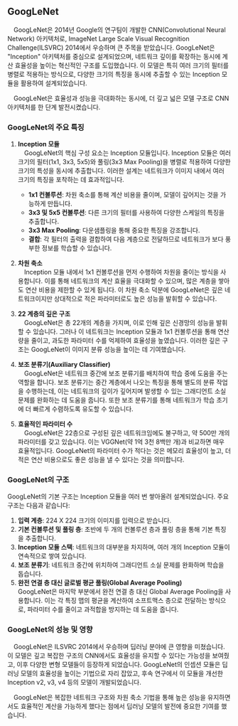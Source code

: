 ## GoogLeNet

&emsp;GoogLeNet은 2014년 Google의 연구팀이 개발한 CNN(Convolutional Neural Network) 아키텍처로, ImageNet Large Scale Visual Recognition Challenge(ILSVRC) 2014에서 우승하며 큰 주목을 받았습니다. GoogLeNet은 "Inception" 아키텍처를 중심으로 설계되었으며, 네트워크 깊이를 확장하는 동시에 계산 효율성을 높이는 혁신적인 구조를 도입했습니다. 이 모델은 특히 여러 크기의 필터를 병렬로 적용하는 방식으로, 다양한 크기의 특징을 동시에 추출할 수 있는 Inception 모듈을 활용하여 설계되었습니다.

&emsp;GoogLeNet은 효율성과 성능을 극대화하는 동시에, 더 깊고 넓은 모델 구조로 CNN 아키텍처를 한 단계 발전시켰습니다.

### GoogLeNet의 주요 특징

1. **Inception 모듈**  
   &emsp;GoogLeNet의 핵심 구성 요소는 Inception 모듈입니다. Inception 모듈은 여러 크기의 필터(1x1, 3x3, 5x5)와 풀링(3x3 Max Pooling)을 병렬로 적용하여 다양한 크기의 특성을 동시에 추출합니다. 이러한 설계는 네트워크가 이미지 내에서 여러 크기의 특징을 포착하는 데 효과적입니다.

   - **1x1 컨볼루션**: 차원 축소를 통해 계산 비용을 줄이며, 모델이 깊어지는 것을 가능하게 만듭니다.
   - **3x3 및 5x5 컨볼루션**: 다른 크기의 필터를 사용하여 다양한 스케일의 특징을 추출합니다.
   - **3x3 Max Pooling**: 다운샘플링을 통해 중요한 특징을 강조합니다.
   - **결합**: 각 필터의 출력을 결합하여 다음 계층으로 전달하므로 네트워크가 보다 풍부한 정보를 학습할 수 있습니다.

2. **차원 축소**  
   &emsp;Inception 모듈 내에서 1x1 컨볼루션을 먼저 수행하여 차원을 줄이는 방식을 사용합니다. 이를 통해 네트워크의 계산 효율을 극대화할 수 있으며, 많은 계층을 쌓아도 연산 비용을 제한할 수 있게 됩니다. 이 차원 축소 덕분에 GoogLeNet은 깊은 네트워크이지만 상대적으로 적은 파라미터로도 높은 성능을 발휘할 수 있습니다.

3. **22 계층의 깊은 구조**  
   &emsp;GoogLeNet은 총 22개의 계층을 가지며, 이로 인해 깊은 신경망의 성능을 발휘할 수 있습니다. 그러나 이 네트워크는 Inception 모듈과 1x1 컨볼루션을 통해 연산량을 줄이고, 과도한 파라미터 수를 억제하여 효율성을 높였습니다. 이러한 깊은 구조는 GoogLeNet이 이미지 분류 성능을 높이는 데 기여했습니다.

4. **보조 분류기(Auxiliary Classifier)**  
   &emsp;GoogLeNet은 네트워크 중간에 보조 분류기를 배치하여 학습 중에 도움을 주는 역할을 합니다. 보조 분류기는 중간 계층에서 나오는 특징을 통해 별도의 분류 작업을 수행하는데, 이는 네트워크의 깊이가 깊어지며 발생할 수 있는 그래디언트 소실 문제를 완화하는 데 도움을 줍니다. 또한 보조 분류기를 통해 네트워크가 학습 초기에 더 빠르게 수렴하도록 유도할 수 있습니다.

5. **효율적인 파라미터 수**  
   &emsp;GoogLeNet은 22층으로 구성된 깊은 네트워크임에도 불구하고, 약 500만 개의 파라미터를 갖고 있습니다. 이는 VGGNet(약 1억 3천 8백만 개)과 비교하면 매우 효율적입니다. GoogLeNet의 파라미터 수가 적다는 것은 메모리 효율성이 높고, 더 적은 연산 비용으로도 좋은 성능을 낼 수 있다는 것을 의미합니다.

### GoogLeNet의 구조

GoogLeNet의 기본 구조는 Inception 모듈을 여러 번 쌓아올려 설계되었습니다. 주요 구조는 다음과 같습니다:

   1. **입력 계층**: 224 X 224 크기의 이미지를 입력으로 받습니다.
   2. **기본 컨볼루션 및 풀링 층**: 초반에 두 개의 컨볼루션 층과 풀링 층을 통해 기본 특징을 추출합니다.
   3. **Inception 모듈 스택**: 네트워크의 대부분을 차지하며, 여러 개의 Inception 모듈이 연속적으로 쌓여 있습니다.
   4. **보조 분류기**: 네트워크 중간에 위치하여 그래디언트 소실 문제를 완화하며 학습을 돕습니다.
   5. **완전 연결 층 대신 글로벌 평균 풀링(Global Average Pooling)**  
      GoogLeNet은 마지막 부분에서 완전 연결 층 대신 Global Average Pooling을 사용합니다. 이는 각 특징 맵의 평균을 계산하여 소프트맥스 층으로 전달하는 방식으로, 파라미터 수를 줄이고 과적합을 방지하는 데 도움을 줍니다.

### GoogLeNet의 성능 및 영향

&emsp;GoogLeNet은 ILSVRC 2014에서 우승하며 딥러닝 분야에 큰 영향을 미쳤습니다. 이 모델은 깊고 복잡한 구조의 CNN에서도 효율성을 유지할 수 있다는 가능성을 보여줬고, 이후 다양한 변형 모델들이 등장하게 되었습니다. GoogLeNet의 인셉션 모듈은 딥러닝 모델의 효율성을 높이는 기법으로 자리 잡았고, 후속 연구에서 이 모듈을 개선한 Inception v2, v3, v4 등의 모델이 개발되었습니다.

&emsp;GoogLeNet은 복잡한 네트워크 구조와 차원 축소 기법을 통해 높은 성능을 유지하면서도 효율적인 계산을 가능하게 했다는 점에서 딥러닝 모델의 발전에 중요한 기여를 했습니다.